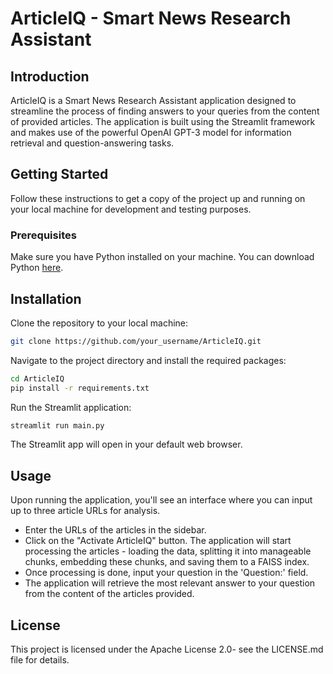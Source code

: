 <h1>ArticleIQ - Smart News Research Assistant</h1>

<h2>Introduction</h2>
<p>ArticleIQ is a Smart News Research Assistant application designed to streamline the process of finding answers to your queries from the content of provided articles. The application is built using the Streamlit framework and makes use of the powerful OpenAI GPT-3 model for information retrieval and question-answering tasks.</p>

<h2>Getting Started</h2>
<p>Follow these instructions to get a copy of the project up and running on your local machine for development and testing purposes.</p>

<h3>Prerequisites</h3>
<p>Make sure you have Python installed on your machine. You can download Python <a href="https://www.python.org/">here</a>.</p>

<h2>Installation</h2>
<p>Clone the repository to your local machine:</p>

```bash
git clone https://github.com/your_username/ArticleIQ.git
```

<p>Navigate to the project directory and install the required packages:</p>

```bash
cd ArticleIQ
pip install -r requirements.txt
```

<p>Run the Streamlit application:</p>

```bash
streamlit run main.py
```

<p>The Streamlit app will open in your default web browser.</p>

<h2>Usage</h2>
<p>Upon running the application, you'll see an interface where you can input up to three article URLs for analysis.</p>

<ul>
<li>Enter the URLs of the articles in the sidebar.</li>
<li>Click on the "Activate ArticleIQ" button. The application will start processing the articles - loading the data, splitting it into manageable chunks, embedding these chunks, and saving them to a FAISS index.</li>
<li>Once processing is done, input your question in the 'Question:' field.</li>
<li>The application will retrieve the most relevant answer to your question from the content of the articles provided.</li>
</ul>


<h2>License</h2>
<p>This project is licensed under the Apache License 2.0- see the LICENSE.md file for details.</p>
